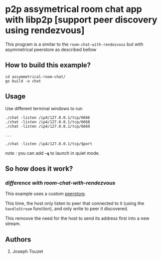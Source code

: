 # p2p assymetrical room chat app with libp2p [support peer discovery using rendezvous]

This program is a similar to the `room-chat-with-rendezvous` but with asymmetrical peerstore as described bellow

## How to build this example?

```
cd assymmetrical-room-chat/
go build -o chat
```

## Usage

Use different terminal windows to run

```
./chat -listen /ip4/127.0.0.1/tcp/6666
./chat -listen /ip4/127.0.0.1/tcp/6668
./chat -listen /ip4/127.0.0.1/tcp/6669

...

./chat -listen /ip4/127.0.0.1/tcp/$port
```

*note :* you can add __`-q`__ to launch in quiet mode.

## So how does it work?

### *difference with room-chat-with-rendezvous*

This example uses a custom [peerstore](https://github.com/jolatechno/mpi-peerstore).

This time, the host only listen to peer that connected to it (using the `handleStream` function), and only write to peer it discovered.

This remoove the need for the host to send its address first into a new stream.

## Authors
1. Joseph Touzet
